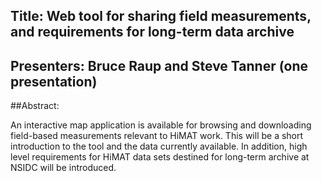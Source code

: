 ## Title:  Web tool for sharing field measurements, and requirements for long-term data archive

## Presenters:  Bruce Raup and Steve Tanner (one presentation)

##Abstract:

An interactive map application is available for browsing and downloading field-based measurements relevant to HiMAT work. This will be a short introduction to the tool and the data currently available. In addition, high level requirements for HiMAT data sets destined for long-term archive at NSIDC will be introduced.
